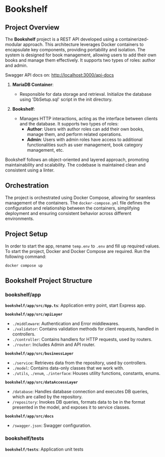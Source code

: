 # Bookshelf

## Project Overview

The **Bookshelf** project is a REST API developed using a containerized-modular approach. This architecture leverages Docker containers to encapsulate key components, providing portability and isolation. The system is designed for book management, allowing users to add their own books and manage them effectively. It supports two types of roles: author and admin.

Swagger API docs on: [http://localhost:3000/api-docs](http://localhost:3000/api-docs)

1. **MariaDB Container**:
   - Responsible for data storage and retrieval. Initialize the database using 'DbSetup.sql' script in the init directory.

2. **Bookshelf**:
   - Manages HTTP interactions, acting as the interface between clients and the database. It supports two types of roles:
     - **Author**: Users with author roles can add their own books, manage them, and perform related operations.
     - **Admin**: Users with admin roles have access to additional functionalities such as user management, book category management, etc.

Bookshelf follows an object-oriented and layered approach, promoting maintainability and scalability. The codebase is maintained clean and consistent using a linter.

## Orchestration

The project is orchestrated using Docker Compose, allowing for seamless management of the containers. The `docker-compose.yml` file defines the configuration and relationship between the containers, simplifying deployment and ensuring consistent behavior across different environments.

## Project Setup
In order to start the app, rename `temp.env` to `.env` and fill up required values.
To start the project, Docker and Docker Compose are required.
Run the following command:


```
docker compose up
```

## Bookshelf Project Structure

### bookshelf/app

**`bookshelf/app/src/App.ts`**: Application entry point, start Express app.

**`bookshelf/app/src/apiLayer`**
- `./middleware`: Authentication and Error middlewares.
- `./validator`: Contains validation methods for client requests, handled in controllers.
- `./controller`: Contains handlers for HTTP requests, used by routers.
- `./router`: Includes Admin and API router.

**`bookshelf/app/src/businessLayer`**
- `./service`: Retrieves data from the repository, used by controllers.
- `./model`: Contains data-only classes that we work with.
- `./utils`, `./enum`, `./interface`: Houses utility functions, constants, enums.

**`bookshelf/app/src/dataAccessLayer`**
- `/database`: Handles database connection and executes DB queries, which are called by the repository.
- `/repository`: Invokes DB queries, formats data to be in the format presented in the model, and exposes it to service classes.

**`bookshelf/app/src/docs`**
- `/swagger.json`: Swagger configuration.

### bookshelf/tests

**`bookshelf/tests`**: Application unit tests
